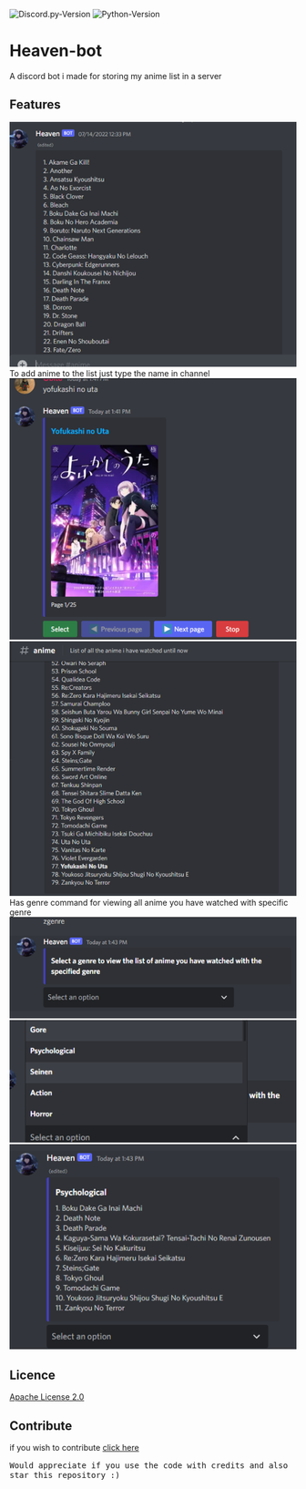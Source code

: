 
![Discord.py-Version](https://img.shields.io/badge/discord.py-2.0.0a-blue?style=flat-square)
   ![Python-Version](https://img.shields.io/badge/python-3.8.5-green?style=flat-square)

# Heaven-bot
A discord bot i made for storing my anime list in a server

## Features
<p align="left">
<img src="image.PNG"></image>
<br>
To add anime to the list just type the name in channel 
<img src="image1.PNG"></image>
<img src="image2.PNG"></image>
<br>
Has genre command for viewing all anime you have watched with specific genre
<img src="image3.PNG"></image>
<img src="image4.PNG"></image>
<img src="image5.PNG"></image>
</p>

## Licence

[Apache License 2.0](https://github.com/obitozx/Saigo/blob/main/LICENSE)


## Contribute

if you wish to contribute [click here](https://github.com/obitozx/heaven-bot/blob/main/CONTRIBUTING.md)


<tt>Would appreciate if you use the code with credits and also star this repository :) </tt>

